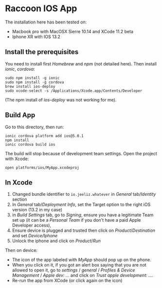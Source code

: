 # Raccoon IOS App

The installation here has been tested on:
- Macbook pro with MacOSX Sierre 10.14 and XCode 11.2 beta
- Iphone XR with IOS 13.2


## Install the prerequisites
You need to install first *Homebrew* and *npm* (not detailed here).
Then install *ionic*, *cordova*:

```
sudo npm install -g ionic
sudo npm install -g cordova
brew install ios-deploy
sudo xcode-select -s /Applications/Xcode.app/Contents/Developer
```

(The npm install of *ios-deploy* was not working for me).


## Build App

Go to this directory, then run:

```
ionic cordova platform add ios@5.0.1
npm install
ionic cordova build ios
```

The build will stop because of development team settings.
Open the project with Xcode:
```
open platforms/ios/MyApp.xcodeproj
```

## In Xcode

1. Changed bundle identifier to `io.jeeliz.whatever` in *General* tab/*Identity* section
2. In *General* tab/*Deployment Info*, set the Target option to the right iOS version (13.2 in my case)
1. in *Build Settings* tab, go to *Signing*, ensure you have a legitimate Team set up (it can be a *Personal Team* if you don't have a paid Apple Developer access),
2. Ensure device is plugged and trusted then click on *Product*/*Destination* and set *Device/Iphone*
3. Unlock the iphone and click on *Product*/*Run*

Then on device:
* The icon of the app labeled with *MyApp* should pop up on the phone.
* When you click on it, if you got an alert box saying that you are not allowed to open it, go to *settings* / *general* / *Profiles & Device Management* / *Apple dev: ...* and click on *Trust apple development: ....*
* Re-run the app from XCode (or click again on the icon)

